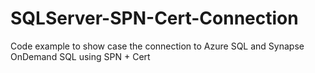 # SQLServer-SPN-Cert-Connection
Code example to show case the connection to Azure SQL and Synapse OnDemand SQL using SPN + Cert
